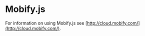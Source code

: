 Mobify.js
=========

For information on using Mobify.js see [http://cloud.mobify.com/](http://cloud.mobify.com/).